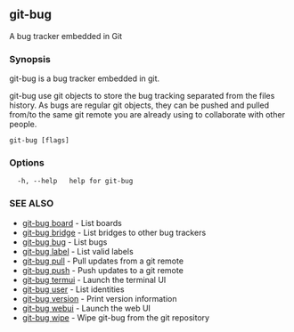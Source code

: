 ## git-bug

A bug tracker embedded in Git

### Synopsis

git-bug is a bug tracker embedded in git.

git-bug use git objects to store the bug tracking separated from the files
history. As bugs are regular git objects, they can be pushed and pulled from/to
the same git remote you are already using to collaborate with other people.



```
git-bug [flags]
```

### Options

```
  -h, --help   help for git-bug
```

### SEE ALSO

* [git-bug board](git-bug_board.md)	 - List boards
* [git-bug bridge](git-bug_bridge.md)	 - List bridges to other bug trackers
* [git-bug bug](git-bug_bug.md)	 - List bugs
* [git-bug label](git-bug_label.md)	 - List valid labels
* [git-bug pull](git-bug_pull.md)	 - Pull updates from a git remote
* [git-bug push](git-bug_push.md)	 - Push updates to a git remote
* [git-bug termui](git-bug_termui.md)	 - Launch the terminal UI
* [git-bug user](git-bug_user.md)	 - List identities
* [git-bug version](git-bug_version.md)	 - Print version information
* [git-bug webui](git-bug_webui.md)	 - Launch the web UI
* [git-bug wipe](git-bug_wipe.md)	 - Wipe git-bug from the git repository

